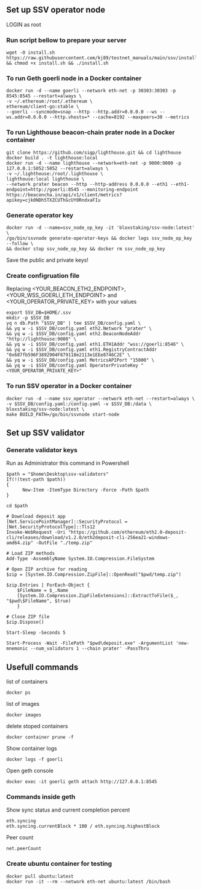 ## Set up SSV operator node

LOGIN as root

### Run script bellow to prepare your server
```
wget -O install.sh https://raw.githubusercontent.com/kj89/testnet_manuals/main/ssv/install.sh && chmod +x install.sh && ./install.sh
```

### To run Geth goerli node in a Docker container
```
docker run -d --name goerli --network eth-net -p 30303:30303 -p 8545:8545 --restart=always \
-v ~/.ethereum:/root/.ethereum \
ethereum/client-go:stable \
--goerli --syncmode=snap --http --http.addr=0.0.0.0 --ws --ws.addr=0.0.0.0 --http.vhosts=* --cache=8192 --maxpeers=30 --metrics 
```

### To run Lighthouse beacon-chain prater node in a Docker container
```
git clone https://github.com/sigp/lighthouse.git && cd lighthouse
docker build . -t lighthouse:local
docker run -d --name lighthouse --network=eth-net -p 9000:9000 -p 127.0.0.1:5052:5052 --restart=always \
-v ~/.lighthouse:/root/.lighthouse \
lighthouse:local lighthouse \
--network prater beacon --http --http-address 0.0.0.0 --eth1 --eth1-endpoint=http://goerli:8545 --monitoring-endpoint https://beaconcha.in/api/v1/client/metrics?apikey=cjk0NDh5TXZCUThGcUY0RndxaFIu
```

### Generate operator key
```
docker run -d --name=ssv_node_op_key -it 'bloxstaking/ssv-node:latest' \
/go/bin/ssvnode generate-operator-keys && docker logs ssv_node_op_key --follow \
&& docker stop ssv_node_op_key && docker rm ssv_node_op_key
```
Save the public and private keys!

### Create configruation file
Replacing <YOUR_BEACON_ETH2_ENDPOINT>, <YOUR_WSS_GOERLI_ETH_ENDPOINT> and <YOUR_OPERATOR_PRIVATE_KEY> with your values
```
export SSV_DB=$HOME/.ssv
mkdir -p $SSV_DB
yq n db.Path "$SSV_DB" | tee $SSV_DB/config.yaml \
&& yq w -i $SSV_DB/config.yaml eth2.Network "prater" \
&& yq w -i $SSV_DB/config.yaml eth2.BeaconNodeAddr "http://lighthouse:9000" \
&& yq w -i $SSV_DB/config.yaml eth1.ETH1Addr "wss://goerli:8546" \
&& yq w -i $SSV_DB/config.yaml eth1.RegistryContractAddr "0x687fb596F3892904F879118e2113e1EEe8746C2E" \
&& yq w -i $SSV_DB/config.yaml MetricsAPIPort "15000" \
&& yq w -i $SSV_DB/config.yaml OperatorPrivateKey "<YOUR_OPERATOR_PRIVATE_KEY>"
```

### To run SSV operator in a Docker container
```
docker run -d --name ssv_operator --network eth-net --restart=always \
-v $SSV_DB/config.yaml:/config.yaml -v $SSV_DB:/data \
bloxstaking/ssv-node:latest \
make BUILD_PATH=/go/bin/ssvnode start-node
```

## Set up SSV validator

### Generate validator keys
Run as Administrator this command in Powershell
```
$path = "$home\Desktop\ssv-validators"
If(!(test-path $path))
{
      New-Item -ItemType Directory -Force -Path $path
}

cd $path

# Download deposit app
[Net.ServicePointManager]::SecurityProtocol = [Net.SecurityProtocolType]::Tls12
Invoke-WebRequest -Uri "https://github.com/ethereum/eth2.0-deposit-cli/releases/download/v1.2.0/eth2deposit-cli-256ea21-windows-amd64.zip" -OutFile "./temp.zip"

# Load ZIP methods
Add-Type -AssemblyName System.IO.Compression.FileSystem

# Open ZIP archive for reading
$zip = [System.IO.Compression.ZipFile]::OpenRead("$pwd/temp.zip")

$zip.Entries | ForEach-Object { 
    $FileName = $_.Name
    [System.IO.Compression.ZipFileExtensions]::ExtractToFile($_, "$pwd\$FileName", $true)
    }

# Close ZIP file
$zip.Dispose()

Start-Sleep -Seconds 5

Start-Process -Wait -FilePath "$pwd\deposit.exe" -ArgumentList 'new-mnemonic --num_validators 1 --chain prater' -PassThru

```

## Usefull commands
list of containers
```
docker ps
```

list of images
```
docker images
```

delete stoped containers
```
docker container prune -f
```

Show container logs
```
docker logs -f goerli
```

Open geth console
```
docker exec -it goerli geth attach http://127.0.0.1:8545
```

### Commands inside geth
Show sync status and current completion percent
```
eth.syncing
eth.syncing.currentBlock * 100 / eth.syncing.highestBlock

```

Peer count
```
net.peerCount
```

### Create ubuntu container for testing
```
docker pull ubuntu:latest
docker run -it --rm --network eth-net ubuntu:latest /bin/bash 
```
